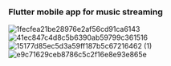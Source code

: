 
### Flutter mobile app for music streaming 


![1fecfea21be28976e2af56cd91ca6143](https://user-images.githubusercontent.com/17208637/90655089-0e59c980-e239-11ea-8bb4-086b4fc47d66.jpg)
![41ec847c4d8c5b6390ab59799c361516](https://user-images.githubusercontent.com/17208637/90655172-23cef380-e239-11ea-896f-3771e0bd15e7.jpg)
![15177d85ec5d3a59ff187b5c67216462 (1)](https://user-images.githubusercontent.com/17208637/90655179-2598b700-e239-11ea-8740-b72fb5b51673.jpg)
![e9c71629ceb8786c5c2f16e8e93e865e](https://user-images.githubusercontent.com/17208637/90655182-26314d80-e239-11ea-8c30-c9bfb7228fd2.jpg)
